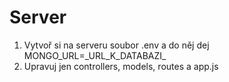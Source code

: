 <h1>Server</h1>
<ol>
    <li>Vytvoř si na serveru soubor .env a do něj dej MONGO_URL=_URL_K_DATABAZI_</li>
    <li>Upravuj jen controllers, models, routes a app.js</li>
</ol>